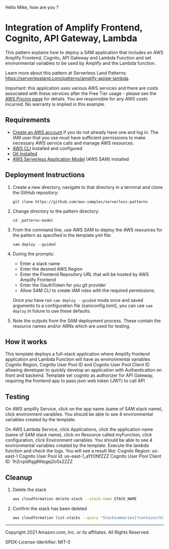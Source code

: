 Hello Mike, how are you ?

# Integration of Amplify Frontend, Cognito, API Gateway, Lambda

This pattern explains how to deploy a SAM application that includes an AWS Amplify Frontend, Cognito, API Gateway and Lambda Function and set environmental variables to be used by Amplify and the Lambda function.

Learn more about this pattern at Serverless Land Patterns: https://serverlessland.com/patterns/amplify-apigw-lambda.

Important: this application uses various AWS services and there are costs associated with these services after the Free Tier usage - please see the [AWS Pricing page](https://aws.amazon.com/pricing/) for details. You are responsible for any AWS costs incurred. No warranty is implied in this example.

## Requirements

* [Create an AWS account](https://portal.aws.amazon.com/gp/aws/developer/registration/index.html) if you do not already have one and log in. The IAM user that you use must have sufficient permissions to make necessary AWS service calls and manage AWS resources.
* [AWS CLI](https://docs.aws.amazon.com/cli/latest/userguide/install-cliv2.html) installed and configured
* [Git Installed](https://git-scm.com/book/en/v2/Getting-Started-Installing-Git)
* [AWS Serverless Application Model](https://docs.aws.amazon.com/serverless-application-model/latest/developerguide/serverless-sam-cli-install.html) (AWS SAM) installed

## Deployment Instructions

1. Create a new directory, navigate to that directory in a terminal and clone the GitHub repository:
    ``` 
    git clone https://github.com/aws-samples/serverless-patterns
    ```
1. Change directory to the pattern directory:
    ```
    cd _patterns-model
    ```
1. From the command line, use AWS SAM to deploy the AWS resources for the pattern as specified in the template.yml file:
    ```
    sam deploy --guided
    ```
1. During the prompts:
    * Enter a stack name
    * Enter the desired AWS Region
    * Enter the Frontend Repository URL that will be hosted by AWS Amplify Frontend
    * Enter the OauthToken for you git provider
    * Allow SAM CLI to create IAM roles with the required permissions.

    Once you have run `sam deploy --guided` mode once and saved arguments to a configuration file (samconfig.toml), you can use `sam deploy` in future to use these defaults.

1. Note the outputs from the SAM deployment process. These contain the resource names and/or ARNs which are used for testing.

## How it works

This template deploys a full-stack application where Amplify frontend application and Lambda Function will have as environmental variables Cognito Region, Cognito User Pool ID and Cognito User Pool Client ID allowing developer to quickly develop an application with Authentication on front and backend. Template set cognito as authorizer for API Gateway, requiring the frontend app to pass json web token (JWT) to call API

## Testing

On AWS amplify Service, click on the app name (same of SAM stack name), click environment varaibles. You should be able to see 4 environmental variables created by the template.

On AWS Lambda Service, click Applications, click the application name (same of SAM stack name), click on Resource called myFunction, click configuration, click Environment variables. You should be able to see 4 environmental variables created by the template.
Execute the lambda function and check the logs. You will see a result like:
Cognito Region:  us-east-1
Cognito User Pool Id:  us-east-1_aYtONfZZZ
Cognito User Pool Client ID:  1h2rrpldfqg8lhbgej2o5s2ZZZ

## Cleanup
 
1. Delete the stack
    ```bash
    aws cloudformation delete-stack --stack-name STACK_NAME
    ```
1. Confirm the stack has been deleted
    ```bash
    aws cloudformation list-stacks --query "StackSummaries[?contains(StackName,'STACK_NAME')].StackStatus"
    ```
----
Copyright 2021 Amazon.com, Inc. or its affiliates. All Rights Reserved.

SPDX-License-Identifier: MIT-0
